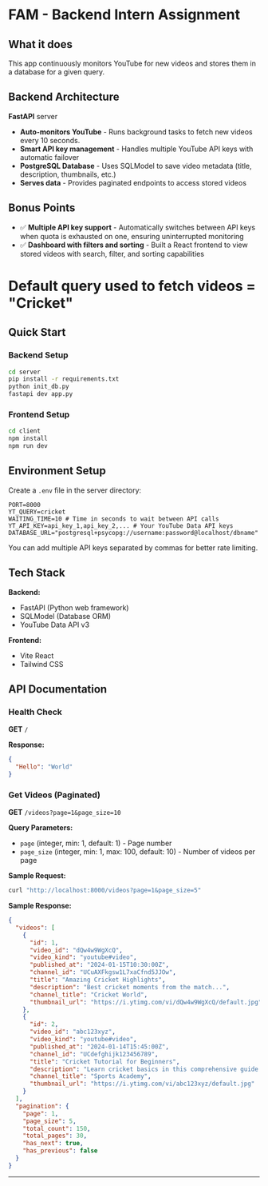 # FAM - Backend Intern Assignment

## What it does

This app continuously monitors YouTube for new videos and stores them in a database for a given query.

## Backend Architecture

**FastAPI** server

- **Auto-monitors YouTube** - Runs background tasks to fetch new videos every 10 seconds.
- **Smart API key management** - Handles multiple YouTube API keys with automatic failover
- **PostgreSQL Database** - Uses SQLModel to save video metadata (title, description, thumbnails, etc.)
- **Serves data** - Provides paginated endpoints to access stored videos

## Bonus Points 

- ✅ **Multiple API key support** - Automatically switches between API keys when quota is exhausted on one, ensuring uninterrupted monitoring
- ✅ **Dashboard with filters and sorting** - Built a React frontend to view stored videos with search, filter, and sorting capabilities

# Default query used to fetch videos = "Cricket"

## Quick Start

### Backend Setup
```bash
cd server
pip install -r requirements.txt
python init_db.py  
fastapi dev app.py
```

### Frontend Setup  
```bash
cd client
npm install
npm run dev
```

## Environment Setup

Create a `.env` file in the server directory:
```
PORT=8000
YT_QUERY=cricket
WAITING_TIME=10 # Time in seconds to wait between API calls
YT_API_KEY=api_key_1,api_key_2,... # Your YouTube Data API keys
DATABASE_URL="postgresql+psycopg://username:password@localhost/dbname" 
```

You can add multiple API keys separated by commas for better rate limiting.

## Tech Stack

**Backend:**
- FastAPI (Python web framework)
- SQLModel (Database ORM)
- YouTube Data API v3

**Frontend:**
- Vite React
- Tailwind CSS


## API Documentation

### Health Check
**GET** `/`

**Response:**
```json
{
  "Hello": "World"
}
```

### Get Videos (Paginated)
**GET** `/videos?page=1&page_size=10`

**Query Parameters:**
- `page` (integer, min: 1, default: 1) - Page number
- `page_size` (integer, min: 1, max: 100, default: 10) - Number of videos per page

**Sample Request:**
```bash
curl "http://localhost:8000/videos?page=1&page_size=5"
```

**Sample Response:**
```json
{
  "videos": [
    {
      "id": 1,
      "video_id": "dQw4w9WgXcQ",
      "video_kind": "youtube#video",
      "published_at": "2024-01-15T10:30:00Z",
      "channel_id": "UCuAXFkgsw1L7xaCfnd5JJOw",
      "title": "Amazing Cricket Highlights",
      "description": "Best cricket moments from the match...",
      "channel_title": "Cricket World",
      "thumbnail_url": "https://i.ytimg.com/vi/dQw4w9WgXcQ/default.jpg"
    },
    {
      "id": 2,
      "video_id": "abc123xyz",
      "video_kind": "youtube#video", 
      "published_at": "2024-01-14T15:45:00Z",
      "channel_id": "UCdefghijk123456789",
      "title": "Cricket Tutorial for Beginners",
      "description": "Learn cricket basics in this comprehensive guide...",
      "channel_title": "Sports Academy",
      "thumbnail_url": "https://i.ytimg.com/vi/abc123xyz/default.jpg"
    }
  ],
  "pagination": {
    "page": 1,
    "page_size": 5,
    "total_count": 150,
    "total_pages": 30,
    "has_next": true,
    "has_previous": false
  }
}
```

---

